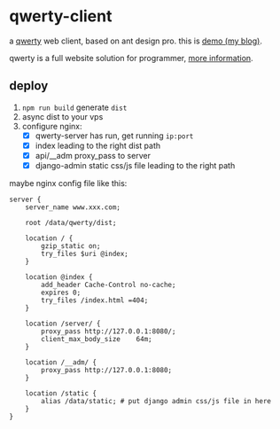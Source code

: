 # qwerty-client

a [qwerty](https://github.com/zhangjie2012/qwerty) web client, based on ant design pro. this is [demo (my blog)](http://www.zhangjiee.com).

qwerty is a full website solution for programmer, [more information](https://github.com/zhangjie2012/qwerty).

## deploy

1. `npm run build` generate `dist`
2. async dist to your vps
3. configure nginx:
    + [x] qwerty-server has run, get running `ip:port`
    + [x] index leading to the right dist path
    + [x] api/__adm proxy_pass to server
    + [x] django-admin static css/js file leading to the right path

maybe nginx config file like this:

``` nginx
server {
    server_name www.xxx.com;

    root /data/qwerty/dist;

    location / {
        gzip_static on;
        try_files $uri @index;
    }

    location @index {
        add_header Cache-Control no-cache;
        expires 0;
        try_files /index.html =404;
    }

    location /server/ {
        proxy_pass http://127.0.0.1:8080/;
        client_max_body_size    64m;
    }

    location /__adm/ {
        proxy_pass http://127.0.0.1:8080;
    }

    location /static {
        alias /data/static; # put django admin css/js file in here
    }
}
```
